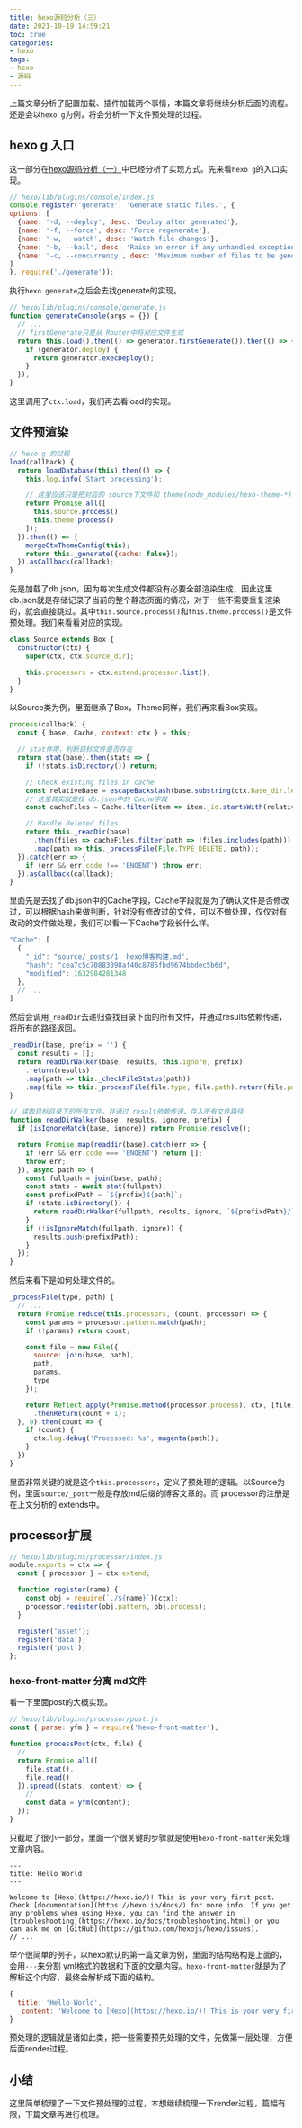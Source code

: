 ```yaml
---
title: hexo源码分析（三）
date: 2021-10-19 14:59:21
toc: true
categories:
- hexo
tags:
- hexo
- 源码
---
```


上篇文章分析了配置加载、插件加载两个事情，本篇文章将继续分析后面的流程。还是会以`hexo g`为例，将会分析一下文件预处理的过程。

<!--more-->

## hexo g 入口

这一部分在[hexo源码分析（一）]()中已经分析了实现方式。先来看`hexo g`的入口实现。

```js
// hexo/lib/plugins/console/index.js
console.register('generate', 'Generate static files.', {
options: [
  {name: '-d, --deploy', desc: 'Deploy after generated'},
  {name: '-f, --force', desc: 'Force regenerate'},
  {name: '-w, --watch', desc: 'Watch file changes'},
  {name: '-b, --bail', desc: 'Raise an error if any unhandled exception is thrown during generation'},
  {name: '-c, --concurrency', desc: 'Maximum number of files to be generated in parallel. Default is infinity'}
]
}, require('./generate'));
```

执行`hexo generate`之后会去找generate的实现。

```js
// hexo/lib/plugins/console/generate.js
function generateConsole(args = {}) {
  // ...
  // firstGenerate只是从 Router中将对应文件生成
  return this.load().then(() => generator.firstGenerate()).then(() => {
    if (generator.deploy) {
      return generator.execDeploy();
    }
  });
}
```

这里调用了`ctx.load`，我们再去看load的实现。


## 文件预渲染

```js
// hexo g 的过程
load(callback) {
  return loadDatabase(this).then(() => {
    this.log.info('Start processing');

    // 这里应该只是把对应的 source下文件和 theme(node_modules/hexo-theme-*)的文件放入 Cache中（db.json）
    return Promise.all([
      this.source.process(),
      this.theme.process()
    ]);
  }).then(() => {
    mergeCtxThemeConfig(this);
    return this._generate({cache: false});
  }).asCallback(callback);
}
```

先是加载了db.json，因为每次生成文件都没有必要全部渲染生成，因此这里db.json就是存储记录了当前的整个静态页面的情况，对于一些不需要重复渲染的，就会直接跳过。其中`this.source.process()`和`this.theme.process()`是文件预处理。我们来看看对应的实现。

```js
class Source extends Box {
  constructor(ctx) {
    super(ctx, ctx.source_dir);

    this.processors = ctx.extend.processor.list();
  }
}
```

以Source类为例，里面继承了Box，Theme同样，我们再来看Box实现。

```js
process(callback) {
  const { base, Cache, context: ctx } = this;

  // stat作用，判断目标文件是否存在
  return stat(base).then(stats => {
    if (!stats.isDirectory()) return;

    // Check existing files in cache
    const relativeBase = escapeBackslash(base.substring(ctx.base_dir.length));
    // 这里其实就是找 db.json中的 Cache字段
    const cacheFiles = Cache.filter(item => item._id.startsWith(relativeBase)).map(item => item._id.substring(relativeBase.length));

    // Handle deleted files
    return this._readDir(base)
      .then(files => cacheFiles.filter(path => !files.includes(path)))
      .map(path => this._processFile(File.TYPE_DELETE, path));
  }).catch(err => {
    if (err && err.code !== 'ENOENT') throw err;
  }).asCallback(callback);
}
```

里面先是去找了db.json中的Cache字段，Cache字段就是为了确认文件是否修改过，可以根据hash来做判断，针对没有修改过的文件，可以不做处理，仅仅对有改动的文件做处理，我们可以看一下Cache字段长什么样。

```js
"Cache": [
  {
    "_id": "source/_posts/1. hexo博客构建.md",
    "hash": "cea7c5c70883098af40c8785fbd9674bbdec5b6d",
    "modified": 1632984281348
  },
  // ...
]
```

然后会调用`_readDir`去递归查找目录下面的所有文件，并通过results依赖传递，将所有的路径返回。

```js
_readDir(base, prefix = '') {
  const results = [];
  return readDirWalker(base, results, this.ignore, prefix)
    .return(results)
    .map(path => this._checkFileStatus(path))
    .map(file => this._processFile(file.type, file.path).return(file.path));
}

// 读取目标目录下的所有文件，并通过 result依赖传递，存入所有文件路径
function readDirWalker(base, results, ignore, prefix) {
  if (isIgnoreMatch(base, ignore)) return Promise.resolve();

  return Promise.map(readdir(base).catch(err => {
    if (err && err.code === 'ENOENT') return [];
    throw err;
  }), async path => {
    const fullpath = join(base, path);
    const stats = await stat(fullpath);
    const prefixdPath = `${prefix}${path}`;
    if (stats.isDirectory()) {
      return readDirWalker(fullpath, results, ignore, `${prefixdPath}/`);
    }
    if (!isIgnoreMatch(fullpath, ignore)) {
      results.push(prefixdPath);
    }
  });
}
```

然后来看下是如何处理文件的。

```js
_processFile(type, path) {
  // ...
  return Promise.reduce(this.processors, (count, processor) => {
    const params = processor.pattern.match(path);
    if (!params) return count;

    const file = new File({
      source: join(base, path),
      path,
      params,
      type
    });

    return Reflect.apply(Promise.method(processor.process), ctx, [file])
      .thenReturn(count + 1);
  }, 0).then(count => {
    if (count) {
      ctx.log.debug('Processed: %s', magenta(path));
    }
  })
}
```

里面非常关键的就是这个`this.processors`，定义了预处理的逻辑。以Source为例，里面`source/_post`一般是存放md后缀的博客文章的。而 processor的注册是在上文分析的 extends中。

## processor扩展

```js
// hexo/lib/plugins/processor/index.js
module.exports = ctx => {
  const { processor } = ctx.extend;

  function register(name) {
    const obj = require(`./${name}`)(ctx);
    processor.register(obj.pattern, obj.process);
  }

  register('asset');
  register('data');
  register('post');
};
```

### hexo-front-matter 分离 md文件

看一下里面post的大概实现。

```js
// hexo/lib/plugins/processor/post.js
const { parse: yfm } = require('hexo-front-matter');

function processPost(ctx, file) {
  // ...
  return Promise.all([
    file.stat(),
    file.read()
  ]).spread((stats, content) => {
    // 
    const data = yfm(content);
  });
}
```

只截取了很小一部分，里面一个很关键的步骤就是使用`hexo-front-matter`来处理文章内容。

```
---
title: Hello World
---

Welcome to [Hexo](https://hexo.io/)! This is your very first post. Check [documentation](https://hexo.io/docs/) for more info. If you get any problems when using Hexo, you can find the answer in [troubleshooting](https://hexo.io/docs/troubleshooting.html) or you can ask me on [GitHub](https://github.com/hexojs/hexo/issues).
// ...
```

举个很简单的例子，以hexo默认的第一篇文章为例，里面的结构结构是上面的，会用`---`来分割 yml格式的数据和下面的文章内容。`hexo-front-matter`就是为了解析这个内容，最终会解析成下面的结构。

```js
{
  title: 'Hello World',
  _content: 'Welcome to [Hexo](https://hexo.io/)! This is your very first post. Check [documentation](https://hexo.io/docs/) for more info. If you get any problems when using Hexo, you can find the answer in [troubleshooting](https://hexo.io/docs/troubleshooting.html) or you can ask me on [GitHub](https://github.com/hexojs/hexo/issues).\n',
}
```

预处理的逻辑就是诸如此类，把一些需要预先处理的文件，先做第一层处理，方便后面render过程。

## 小结

这里简单梳理了一下文件预处理的过程，本想继续梳理一下render过程，篇幅有限，下篇文章再进行梳理。
